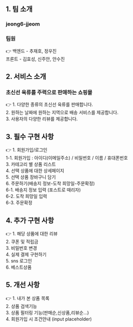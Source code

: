 ## 1. 팀 소개

### jeong6-jjeom

### 팀원

<aside>
👉 백엔드 - 추재호, 정우진 <br />
프론트 - 김효성, 신주안, 안수진

</aside>

## 2. 서비스 소개

### 초신선 육류를 주력으로 판매하는 쇼핑몰

<aside>
👉 1. 다양한 종류의 초신선 육류를 판매합니다. <br />
2. 원하는 날짜에 원하는 지역으로 배송 서비스를 제공합니다. <br />
3. 사용자의 다양한 리뷰를 제공합니다.

</aside>

## 3. 필수 구현 사항

<aside>
👉 1. 회원가입/로그인 <br />
      1-1. 회원가입 : 아이디(이메일주소) / 비밀번호 / 이름 / 휴대폰번호<br />
3. 카테고리 별 상품 리스트<br />
4. 선택 상품에 대한 상세페이지<br />
5. 선택 상품 장바구니 담기<br />
6. 주문하기(배송지 정보-도착 희망일-주문확정)<br />
   6-1. 배송지 정보 입력 (포스트로 때리자)<br />
   6-2. 도착 희망일 입력<br />
   6-3. 주문확정

</aside>

## 4. 추가 구현 사항

<aside>
👉 1. 해당 상품에 대한 리뷰<br />
2. 쿠폰 및 적립금<br />
3. 비밀번호 변경<br />
4. 실제 결제 구현하기<br />
5. sns 로그인<br />
6. 베스트상품<br />

</aside>

## 5. 개선 사항

<aside>
👉 1. 내가 본 상품 목록<br />
2. 상품 검색기능<br />
3. 상품 필터링 기능(판매순,신상품,리뷰순…)<br />
4. 회원가입 시 조건안내 (input placeholder)<br />

</aside>

